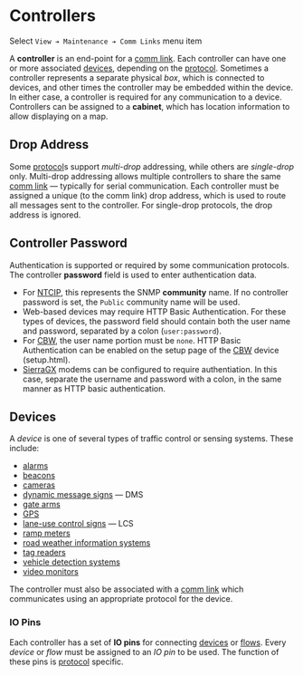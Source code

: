 # Controllers

Select `View ➔ Maintenance ➔ Comm Links` menu item

A **controller** is an end-point for a [comm link].  Each controller can have
one or more associated [devices](#devices), depending on the [protocol].
Sometimes a controller represents a separate physical _box_, which is connected
to devices, and other times the controller may be embedded within the device.
In either case, a controller is required for any communication to a device.
Controllers can be assigned to a **cabinet**, which has location information to
allow displaying on a map.

## Drop Address

Some [protocol]s support _multi-drop_ addressing, while others are _single-drop_
only.  Multi-drop addressing allows multiple controllers to share the same
[comm link] — typically for serial communication.  Each controller must be
assigned a unique (to the comm link) drop address, which is used to route all
messages sent to the controller.  For single-drop protocols, the drop address is
ignored.

## Controller Password

Authentication is supported or required by some communication protocols.  The
controller **password** field is used to enter authentication data.

* For [NTCIP], this represents the SNMP **community** name.  If no controller
  password is set, the `Public` community name will be used.
* Web-based devices may require HTTP Basic Authentication.  For these types of
  devices, the password field should contain both the user name and password,
  separated by a colon (`user:password`).
* For [CBW], the user name portion must be `none`.  HTTP Basic Authentication
  can be enabled on the setup page of the [CBW] device (setup.html).
* [SierraGX] modems can be configured to require authentiation.  In this case,
  separate the username and password with a colon, in the same manner as HTTP
  basic authentication.

## Devices

A _device_ is one of several types of traffic control or sensing systems.  These
include:

* [alarms]
* [beacons]
* [cameras]
* [dynamic message signs] — DMS
* [gate arms]
* [GPS]
* [lane-use control signs] — LCS
* [ramp meters]
* [road weather information systems]
* [tag readers]
* [vehicle detection systems]
* [video monitors]

The controller must also be associated with a [comm link] which communicates
using an appropriate protocol for the device.

### IO Pins

Each controller has a set of **IO pins** for connecting [devices](#devices) or
[flows].  Every _device_ or _flow_ must be assigned to an _IO pin_ to be used.
The function of these pins is [protocol] specific.


[alarms]: alarms.html
[beacons]: beacons.html
[cameras]: cameras.html
[CBW]: comm_links.html#cbw
[comm link]: comm_links.html
[dynamic message signs]: dms.html
[flows]: flows.html
[gate arms]: gate_arms.html
[GPS]: gps.html
[lane-use control signs]: lcs.html
[protocol]: comm_links.html#protocols
[NTCIP]: comm_links.html#ntcip
[ramp meters]: ramp_meters.html
[road weather information systems]: rwis.html
[SierraGX]: comm_links.html#sierragx
[tag readers]: tolling.html#tag-readers
[vehicle detection systems]: vehicle_detection.html
[video monitors]: video.html
